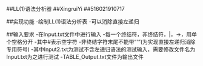 ##LL(1)语法分析器
##XingruiYi
##516021910717

##实现功能
-绘制LL(1)语法分析表
-可以消除直接左递归

##输入要求
-在Input.txt文件中进行输入
-每一个终结符，非终结符，|，->，用单个空格分开
-其中#表示空字符
-非终结字符末尾不能带“'”(为实现直接左递归消除专用符号)
-其中Input2.txt为测试不含左递归语法的测试输入，需要修改文件名为Input.txt为之进行测试
-TABLE_Output.txt文件为输出文件
